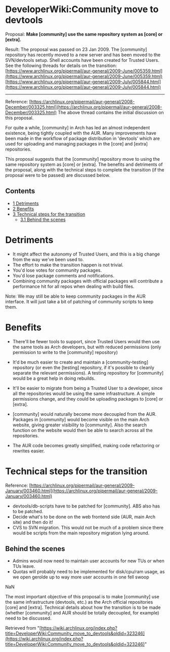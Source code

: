 # DeveloperWiki:Community move to devtools

Proposal: **Make [community] use the same repository system as [core] or [extra].**

Result: The proposal was passed on 23 Jan 2009\. The [community] repository has recently moved to a new server and has been moved to the SVN/devtools setup. Shell accounts have been created for Trusted Users. See the following threads for details on the transition:
[https://www.archlinux.org/pipermail/aur-general/2009-June/005359.html](https://www.archlinux.org/pipermail/aur-general/2009-June/005359.html)
[https://www.archlinux.org/pipermail/aur-general/2009-July/005844.html](https://www.archlinux.org/pipermail/aur-general/2009-July/005844.html)

* * *

Reference: [https://archlinux.org/pipermail/aur-general/2008-December/003325.html](https://archlinux.org/pipermail/aur-general/2008-December/003325.html)
The above thread contains the initial discussion on this proposal.

For quite a while, [community] in Arch has led an almost independent existence, being tightly coupled with the AUR. Many improvements have been made in the workflow of package distribution in 'devtools' which are used for uploading and managing packages in the [core] and [extra] repositories.

This proposal suggests that the [community] repository move to using the same repository system as [core] or [extra]. The benefits and detriments of the proposal, along with the technical steps to complete the transition (if the proposal were to be passed) are discussed below.

## Contents

*   [1 Detriments](#Detriments)
*   [2 Benefits](#Benefits)
*   [3 Technical steps for the transition](#Technical_steps_for_the_transition)
    *   [3.1 Behind the scenes](#Behind_the_scenes)

# Detriments

*   It might affect the autonomy of Trusted Users, and this is a big change from the way we've been used to.
*   The effort to make the transition happen is not trivial.
*   You'd lose votes for community packages.
*   You'd lose package comments and notifications.
*   Combining community packages with official packages will contribute a performance hit for all repos when dealing with build files.

Note: We may still be able to keep community packages in the AUR interface. It will just take a bit of patching of community scripts to keep them.

# Benefits

*   There'll be fewer tools to support, since Trusted Users would then use the same tools as Arch developers, but with reduced permissions (only permission to write to the [community] repository)

*   It'd be much easier to create and maintain a [community-testing] repository (or even the [testing] repository, if it's possible to cleanly separate the relevant permissions). A testing repository for [community] would be a great help in doing rebuilds.

*   It'll be easier to migrate from being a Trusted User to a developer, since all the repositories would be using the same infrastructure. A simple permissions change, and they could be uploading packages to [core] or [extra].

*   [community] would naturally become more decoupled from the AUR. Packages in [community] would become visible on the main Arch website, giving greater visibility to [community]. Also the search function on the website would then be able to search across all the repositories.

*   The AUR code becomes greatly simplified, making code refactoring or rewrites easier.

# Technical steps for the transition

Reference: [https://archlinux.org/pipermail/aur-general/2009-January/003460.html](https://archlinux.org/pipermail/aur-general/2009-January/003460.html)

*   devtools/db-scripts have to be patched for [community]. ABS also has to be patched.
*   Decide what's to be done on the web frontend side (AUR, main Arch site) and then do it!
*   CVS to SVN migration. This would not be much of a problem since there would be scripts from the main repository migration lying around.

## Behind the scenes

*   Admins would now need to maintain user accounts for new TUs or when TUs leave.
*   Quotas will probably need to be implemented for disk/cpu/ram usage, as we open gerolde up to way more user accounts in one fell swoop

NaN

The most important objective of this proposal is to make [community] use the same infrastructure (devtools, etc.) as the Arch official repositories [core] and [extra]. Technical details about how the transition is to be made (whether [community] and AUR should be totally decoupled, for example) need to be discussed.

Retrieved from "[https://wiki.archlinux.org/index.php?title=DeveloperWiki:Community_move_to_devtools&oldid=323246](https://wiki.archlinux.org/index.php?title=DeveloperWiki:Community_move_to_devtools&oldid=323246)"